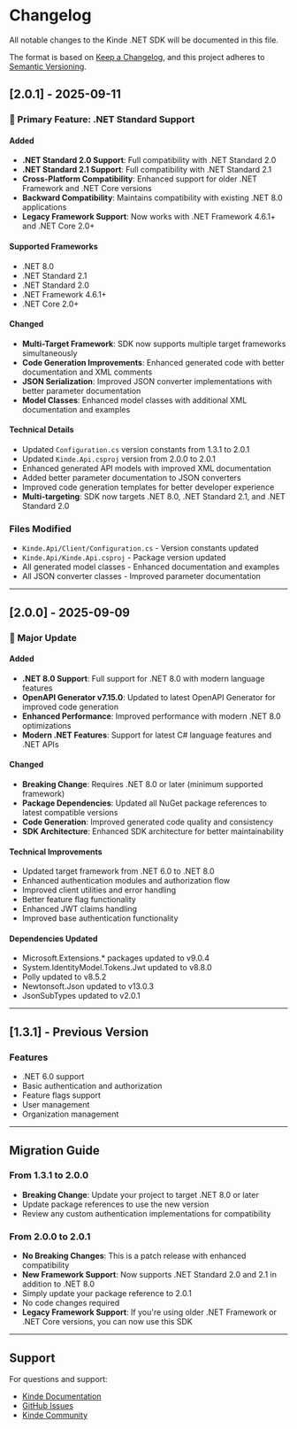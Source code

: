 # Changelog

All notable changes to the Kinde .NET SDK will be documented in this file.

The format is based on [Keep a Changelog](https://keepachangelog.com/en/1.0.0/),
and this project adheres to [Semantic Versioning](https://semver.org/spec/v2.0.0.html).

## [2.0.1] - 2025-09-11

### 🎯 Primary Feature: .NET Standard Support

#### Added
- **.NET Standard 2.0 Support**: Full compatibility with .NET Standard 2.0
- **.NET Standard 2.1 Support**: Full compatibility with .NET Standard 2.1
- **Cross-Platform Compatibility**: Enhanced support for older .NET Framework and .NET Core versions
- **Backward Compatibility**: Maintains compatibility with existing .NET 8.0 applications
- **Legacy Framework Support**: Now works with .NET Framework 4.6.1+ and .NET Core 2.0+

#### Supported Frameworks
- .NET 8.0
- .NET Standard 2.1
- .NET Standard 2.0
- .NET Framework 4.6.1+
- .NET Core 2.0+

#### Changed
- **Multi-Target Framework**: SDK now supports multiple target frameworks simultaneously
- **Code Generation Improvements**: Enhanced generated code with better documentation and XML comments
- **JSON Serialization**: Improved JSON converter implementations with better parameter documentation
- **Model Classes**: Enhanced model classes with additional XML documentation and examples

#### Technical Details
- Updated `Configuration.cs` version constants from 1.3.1 to 2.0.1
- Updated `Kinde.Api.csproj` version from 2.0.0 to 2.0.1
- Enhanced generated API models with improved XML documentation
- Added better parameter documentation to JSON converters
- Improved code generation templates for better developer experience
- **Multi-targeting**: SDK now targets .NET 8.0, .NET Standard 2.1, and .NET Standard 2.0

### Files Modified
- `Kinde.Api/Client/Configuration.cs` - Version constants updated
- `Kinde.Api/Kinde.Api.csproj` - Package version updated
- All generated model classes - Enhanced documentation and examples
- All JSON converter classes - Improved parameter documentation

---

## [2.0.0] - 2025-09-09

### 🚀 Major Update

#### Added
- **.NET 8.0 Support**: Full support for .NET 8.0 with modern language features
- **OpenAPI Generator v7.15.0**: Updated to latest OpenAPI Generator for improved code generation
- **Enhanced Performance**: Improved performance with modern .NET 8.0 optimizations
- **Modern .NET Features**: Support for latest C# language features and .NET APIs

#### Changed
- **Breaking Change**: Requires .NET 8.0 or later (minimum supported framework)
- **Package Dependencies**: Updated all NuGet package references to latest compatible versions
- **Code Generation**: Improved generated code quality and consistency
- **SDK Architecture**: Enhanced SDK architecture for better maintainability

#### Technical Improvements
- Updated target framework from .NET 6.0 to .NET 8.0
- Enhanced authentication modules and authorization flow
- Improved client utilities and error handling
- Better feature flag functionality
- Enhanced JWT claims handling
- Improved base authentication functionality

#### Dependencies Updated
- Microsoft.Extensions.* packages updated to v9.0.4
- System.IdentityModel.Tokens.Jwt updated to v8.8.0
- Polly updated to v8.5.2
- Newtonsoft.Json updated to v13.0.3
- JsonSubTypes updated to v2.0.1

---

## [1.3.1] - Previous Version

### Features
- .NET 6.0 support
- Basic authentication and authorization
- Feature flags support
- User management
- Organization management

---

## Migration Guide

### From 1.3.1 to 2.0.0
- **Breaking Change**: Update your project to target .NET 8.0 or later
- Update package references to use the new version
- Review any custom authentication implementations for compatibility

### From 2.0.0 to 2.0.1
- **No Breaking Changes**: This is a patch release with enhanced compatibility
- **New Framework Support**: Now supports .NET Standard 2.0 and 2.1 in addition to .NET 8.0
- Simply update your package reference to 2.0.1
- No code changes required
- **Legacy Framework Support**: If you're using older .NET Framework or .NET Core versions, you can now use this SDK

---

## Support

For questions and support:
- [Kinde Documentation](https://kinde.com/docs/)
- [GitHub Issues](https://github.com/kinde-oss/kinde-dotnet-sdk/issues)
- [Kinde Community](https://thekindecommunity.slack.com)
